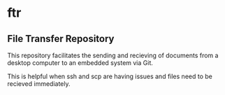 # ftr
## File Transfer Repository

This repository facilitates the sending and recieving of documents from a desktop computer to an embedded system via Git. 

This is helpful when ssh and scp are having issues and files need to be recieved immediately.
